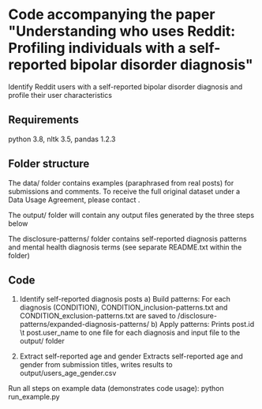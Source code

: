 # Code accompanying the paper "Understanding who uses Reddit: Profiling individuals with a self-reported bipolar disorder diagnosis"

Identify Reddit users with a self-reported bipolar disorder diagnosis and profile their user characteristics

## Requirements
python 3.8, nltk 3.5, pandas 1.2.3

## Folder structure
The data/ folder contains examples (paraphrased from real posts) for submissions and comments.
To receive the full original dataset under a Data Usage Agreement, please contact <email address anonymised for blind review>.

The output/ folder will contain any output files generated by the three steps below

The disclosure-patterns/ folder contains self-reported diagnosis patterns and mental health diagnosis terms (see separate README.txt within the folder)

## Code

1) Identify self-reported diagnosis posts
a) Build patterns:
For each diagnosis (CONDITION), CONDITION_inclusion-patterns.txt and CONDITION_exclusion-patterns.txt
are saved to /disclosure-patterns/expanded-diagnosis-patterns/
b) Apply patterns:
Prints post.id \t post.user_name to one file for each diagnosis and input file to the output/ folder

2) Extract self-reported age and gender
Extracts self-reported age and gender from submission titles, writes results to output/users_age_gender.csv

Run all steps on example data (demonstrates code usage):
python run_example.py
